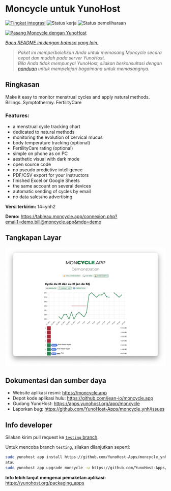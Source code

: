 <!--
N.B.: README ini dibuat secara otomatis oleh <https://github.com/YunoHost/apps/tree/master/tools/readme_generator>
Ini TIDAK boleh diedit dengan tangan.
-->

# Moncycle untuk YunoHost

[![Tingkat integrasi](https://apps.yunohost.org/badge/integration/moncycle)](https://ci-apps.yunohost.org/ci/apps/moncycle/)
![Status kerja](https://apps.yunohost.org/badge/state/moncycle)
![Status pemeliharaan](https://apps.yunohost.org/badge/maintained/moncycle)

[![Pasang Moncycle dengan YunoHost](https://install-app.yunohost.org/install-with-yunohost.svg)](https://install-app.yunohost.org/?app=moncycle)

*[Baca README ini dengan bahasa yang lain.](./ALL_README.md)*

> *Paket ini memperbolehkan Anda untuk memasang Moncycle secara cepat dan mudah pada server YunoHost.*  
> *Bila Anda tidak mempunyai YunoHost, silakan berkonsultasi dengan [panduan](https://yunohost.org/install) untuk mempelajari bagaimana untuk memasangnya.*

## Ringkasan

Make it easy to monitor menstrual cycles and apply natural methods. Billings. Symptothermy. FertilityCare

### Features:

- a menstrual cycle tracking chart
- dedicated to natural methods
- monitoring the evolution of cervical mucus
- body temperature tracking (optional)
- FertilityCare rating (optional)
- simple on phone as on PC
- aesthetic visual with dark mode
- open source code
- no pseudo predictive intelligence
- PDF/CSV export for your instructors
- finished Excel or Google Sheets
- the same account on several devices
- automatic sending of cycles by email
- no data sales/no advertising

**Versi terkirim:** 14~ynh2

**Demo:** <https://tableau.moncycle.app/connexion.php?email1=demo.bill@moncycle.app&mdp=demo>

## Tangkapan Layar

![Tangkapan Layar pada Moncycle](./doc/screenshots/moncycle_app.png)

## Dokumentasi dan sumber daya

- Website aplikasi resmi: <https://moncycle.app>
- Depot kode aplikasi hulu: <https://github.com/jean-io/moncycle.app>
- Gudang YunoHost: <https://apps.yunohost.org/app/moncycle>
- Laporkan bug: <https://github.com/YunoHost-Apps/moncycle_ynh/issues>

## Info developer

Silakan kirim pull request ke [`testing` branch](https://github.com/YunoHost-Apps/moncycle_ynh/tree/testing).

Untuk mencoba branch `testing`, silakan dilanjutkan seperti:

```bash
sudo yunohost app install https://github.com/YunoHost-Apps/moncycle_ynh/tree/testing --debug
atau
sudo yunohost app upgrade moncycle -u https://github.com/YunoHost-Apps/moncycle_ynh/tree/testing --debug
```

**Info lebih lanjut mengenai pemaketan aplikasi:** <https://yunohost.org/packaging_apps>
